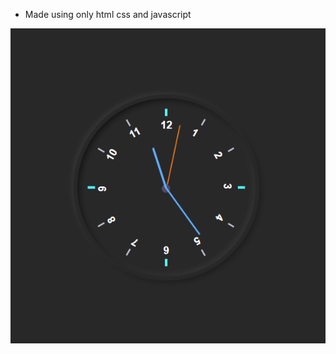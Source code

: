 - Made using only html css and javascript

![alt text](https://github.com/onursnmz/analog_clock/blob/main/ss1.png)

